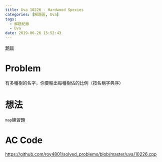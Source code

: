 ```yaml
---
title: Uva 10226 - Hardwood Species
categories: [解題區, Uva]
tags:
  - 解題紀錄
  - Uva
date: 2019-06-26 15:52:43
---
```


[題目](https://uva.onlinejudge.org/index.php?option=com_onlinejudge&Itemid=8&category=24&page=show_problem&problem=1167)

# Problem

有多種樹的名字，你要輸出每種樹佔的比例（按名稱字典序）

# 想法

`map`練習題

# AC Code

https://github.com/roy4801/solved_problems/blob/master/uva/10226.cpp
